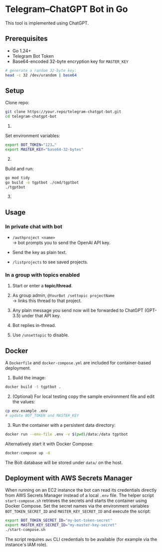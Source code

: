 # Telegram–ChatGPT Bot in Go

This tool is implemented using ChatGPT.

## Prerequisites
- Go 1.24+
- Telegram Bot Token
- Base64-encoded 32-byte encryption key for `MASTER_KEY`

```bash
# generate a random 32-byte key:
head -c 32 /dev/urandom | base64
```

## Setup

Clone repo:

```bash
git clone https://your.repo/telegram-chatgpt-bot.git
cd telegram-chatgpt-bot
```

1.

Set environment variables:

```bash
export BOT_TOKEN="123…"
export MASTER_KEY="base64-32-bytes"
```

2.

Build and run:

```bash
go mod tidy
go build -o tgptbot ./cmd/tgptbot
./tgptbot
```

3.

## Usage

### In private chat with bot

* `/authproject <name>`  
   → bot prompts you to send the OpenAI API key.

* Send the key as plain text.

* `/listprojects` to see saved projects.

### In a group with topics enabled

1. Start or enter a **topic/thread**.

2. As group admin, `@YourBot /settopic projectName`  
    → links this thread to that project.

3. Any plain message you send now will be forwarded to ChatGPT (GPT-3.5) under that API key.

4. Bot replies in-thread.

5. Use `/unsettopic` to disable.

## Docker

A `Dockerfile` and `docker-compose.yml` are included for container-based deployment.

1. Build the image:

```bash
docker build -t tgptbot .
```

2. (Optional) For local testing copy the sample environment file and edit the values:

```bash
cp env.example .env
# update BOT_TOKEN and MASTER_KEY
```

3. Run the container with a persistent data directory:

```bash
docker run --env-file .env -v $(pwd)/data:/data tgptbot
```

Alternatively start it with Docker Compose:

```bash
docker-compose up -d
```

The Bolt database will be stored under `data/` on the host.

## Deployment with AWS Secrets Manager

When running on an EC2 instance the bot can read its credentials directly from
AWS Secrets Manager instead of a local `.env` file. The helper script
`start-compose.sh` retrieves the secrets and starts the container using
Docker Compose. Set the secret names via the environment variables
`BOT_TOKEN_SECRET_ID` and `MASTER_KEY_SECRET_ID` and execute the script:

```bash
export BOT_TOKEN_SECRET_ID="my-bot-token-secret"
export MASTER_KEY_SECRET_ID="my-master-key-secret"
./start-compose.sh
```

The script requires `aws` CLI credentials to be available (for example via the
instance's IAM role).



